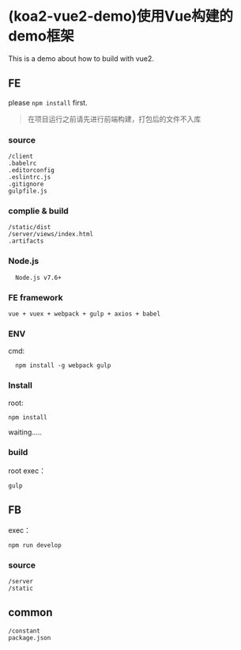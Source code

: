 # (koa2-vue2-demo)使用Vue构建的demo框架
This is a demo about how to build with vue2.

## FE
please `npm install` first.
> 在项目运行之前请先进行前端构建，打包后的文件不入库

### source

```
/client
.babelrc
.editorconfig
.eslintrc.js
.gitignore
gulpfile.js
```

### complie & build

```
/static/dist
/server/views/index.html
.artifacts
```

### Node.js

```
  Node.js v7.6+
```

### FE framework

```
vue + vuex + webpack + gulp + axios + babel
```

### ENV
cmd:

```
  npm install -g webpack gulp
```

### Install
root:

```
npm install
```

waiting.....


### build
root exec：

```
gulp
```

## FB
exec：

```
npm run develop
```

### source

```
/server
/static
```

## common

```
/constant
package.json
```